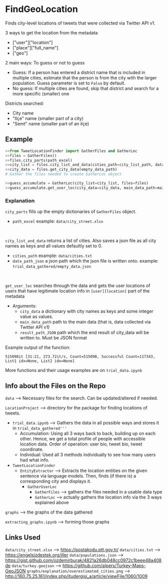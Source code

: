 # FindGeoLocation

Finds city-level locations of tweets that were collected via Twitter API v1.

3 ways to get the location from the metadata
- ["user"]["location"]
- ["place"]["full_name"]
- ["geo"]

2 main ways: To guess or not to guess
- Guess: If a person has entered a district name that is included in multiple cities, estimate that the person is from the city with the larger population. Guess parameter is set to ```False``` by default.
- No guess: If multiple cities are found, skip that district and search for a more specific (smaller) one

Districts searched:
- City name
- "Ilçe" name (smaller part of a city)
- "Semt" name (smaller part of an ilçe)

## Example

```python
>>from TweetLocationFinder import GatherFiles and GatherLoc
>>files = GatherFiles()
>>files.city_parts(path_excel)
>>city_list = files.city_list_and_data(cities_path=city_list_path, data_path_json=empty_data_path)
>>city_data = files.get_city_data(empty_data_path)
# Gather the files needed to create GatherLoc object

>>guess_accumulate = GatherLoc(city_list=city_list, files=files)
>>guess_accumulate.get_user_loc(city_data=city_data, main_data_path=main_data_path, result_path_JSON=result_path)
```
### Explanation
```city_parts``` fills up the empty dictionaries of ```GatherFiles``` object.
- ```path_excel``` example: ```data/city_street.xlsx```
 <br />

```city_list_and_data``` returns a list of cities. Also saves a json file as all city names as keys and all values defaultly set to 0.
- ```cities_path``` example: ```data/cities.txt```
- ```data_path_json``` a json path which the json file is written onto. example: ```trial_data_gathered/empty_data.json```
<br />

```get_user_loc``` searches through the data and gets the user locations of users that have legitimate location info in ```[user][location]``` part of the metadata
- Arguments:
    - ```city_data``` a dictionary with city names as keys and some integer value as values.
    - ```main_data_path``` path to the main data (that is, data collected via Twitter API v1)
    - ```result_path_JSON``` path which the end result of city_data will be written to. Must be JSON format

Example output of the function:
```
515098it [31:21, 273.72it/s, Count=515098, Successful Count=117343, List1 idx=None, List2 idx=None]
```

More functions and their usage examples are on ```trial_data.ipynb```

## Info about the Files on the Repo

```data``` --> Necessary files for the search. Can be updated/altered if needed.

```LocationProject``` --> directory for the package for finding locations of tweets.
- ```trial_data.ipynb``` --> Gathers the data in all possible ways and stores it in ```trial_data_gathered'''```
    -  Accumulation: Using all 3 ways back to back, building up on each other. Hence, we get a total profile of people with accessible location data.
        Order of operation: user bio, tweet bio, tweet coordinate.
    - Individual: Used all 3 methods individually to see how many users had what info.
- ```TweetLocationFinder```
    - ```EntityExtractor``` --> Extracts the location entities on the given sentence via language models. Then, finds (if there is) a corresponding city and displays it.
        - ```GatherUserLoc```
            - ```GatherFiles``` --> gathers the files needed in a usable data type
            - ```GatherLoc``` --> actually gathers the location info via the 3 ways explained above

```graphs``` --> the graphs of the data gathered

```extracting_graphs.ipynb``` --> forming those graphs

## Links Used

```data/city_street.xlsx``` --> https://postakodu.ptt.gov.tr/
```data/cities.txt``` --> https://engelsizdestek.org/iller
```data/populations.json``` --> https://gist.github.com/ozdemirburak/4821a26db048cc0972c1beee48a408de
```data/turkey.geojson``` --> https://github.com/alpers/Turkey-Maps-GeoJSON
```graphs/explanation/overestimated_cities.png``` --> http://160.75.25.161/index.php/itudergisi_a/article/viewFile/1060/1009